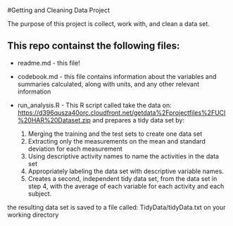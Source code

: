 #Getting and Cleaning Data Project

The purpose of this project is collect, work with, and clean a data set. 

## This repo containst the following files:

* readme.md - this file!

* codebook.md - this file contains information about the variables and summaries calculated, along with units, and any other relevant information

* run_analysis.R - This R script called take the data on: https://d396qusza40orc.cloudfront.net/getdata%2Fprojectfiles%2FUCI%20HAR%20Dataset.zip and prepares a tidy data set by: 

  1. Merging the training and the test sets to create one data set
  2. Extracting only the measurements on the mean and standard deviation for each measurement
  3. Using descriptive activity names to name the activities in the data set
  4. Appropriately labeling the data set with descriptive variable names.
  5. Creates a second, independent tidy data set, from the data set in step 4, with the average of each variable for each      activity and each subject.

the resulting data set is saved to a file called: TidyData/tidyData.txt on your working directory
